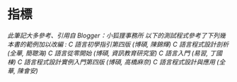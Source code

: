 # 指標
*此筆記大多參考、引用自 Blogger：小狐狸事務所*
*以下的測試程式參考了下列幾本書的範例加以改編 :
C 語言初學指引第四版 (博碩, 陳錦輝)
C 語言程式設計剖析 (全華, 簡聰海)
C 語言從零開始 (博碩, 資訊教育研究室)
C 語言入門 (易習, 丁國棟)
C 語言程式設計實例入門第四版 (博碩, 高橋麻奈)
C 語言程式設計與應用 (全華, 陳會安)*
###
